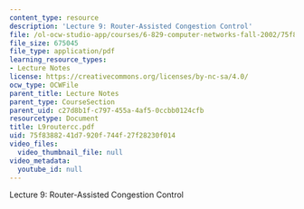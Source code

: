 ```yaml
---
content_type: resource
description: 'Lecture 9: Router-Assisted Congestion Control'
file: /ol-ocw-studio-app/courses/6-829-computer-networks-fall-2002/75f8388241d7920f744f27f28230f014_L9routercc.pdf
file_size: 675045
file_type: application/pdf
learning_resource_types:
- Lecture Notes
license: https://creativecommons.org/licenses/by-nc-sa/4.0/
ocw_type: OCWFile
parent_title: Lecture Notes
parent_type: CourseSection
parent_uid: c27d8b1f-c797-455a-4af5-0ccbb0124cfb
resourcetype: Document
title: L9routercc.pdf
uid: 75f83882-41d7-920f-744f-27f28230f014
video_files:
  video_thumbnail_file: null
video_metadata:
  youtube_id: null
---
```

Lecture 9: Router-Assisted Congestion Control
